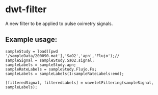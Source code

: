 # dwt-filter

A new filter to be applied to pulse oximetry signals.

## Example usage:

```
sampleStudy = load([pwd '/sampleData/200090.mat'],'SaO2','apn','Flujo');//
sampleSignal = sampleStudy.SaO2.signal;
sampleLabels = sampleStudy.apn;
sampleRateLabels = sampleStudy.Flujo.Fs;
sampleLabels = sampleLabels(1:sampleRateLabels:end);

[filteredSignal, filteredLabels] = waveletFiltering(sampleSignal, sampleLabels);
```

